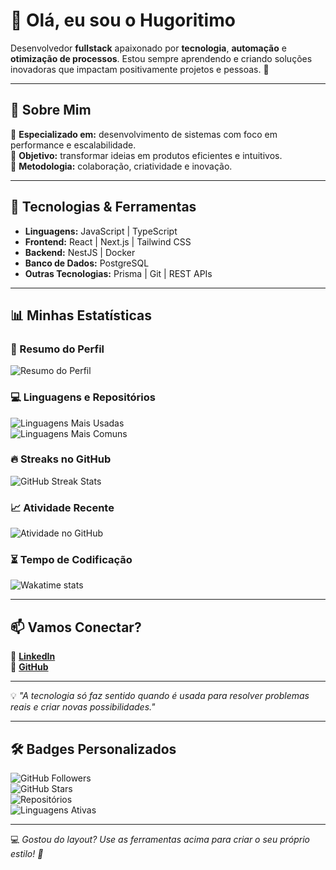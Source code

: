 # 👋 Olá, eu sou o Hugoritimo

Desenvolvedor **fullstack** apaixonado por **tecnologia**, **automação** e **otimização de processos**. Estou sempre aprendendo e criando soluções inovadoras que impactam positivamente projetos e pessoas. 🌟

---

## 🚀 Sobre Mim

🔹 **Especializado em:** desenvolvimento de sistemas com foco em performance e escalabilidade.  
🔹 **Objetivo:** transformar ideias em produtos eficientes e intuitivos.  
🔹 **Metodologia:** colaboração, criatividade e inovação.  

---

## 🔧 Tecnologias & Ferramentas

- **Linguagens:** JavaScript | TypeScript  
- **Frontend:** React | Next.js | Tailwind CSS  
- **Backend:** NestJS | Docker  
- **Banco de Dados:** PostgreSQL  
- **Outras Tecnologias:** Prisma | Git | REST APIs  

---

## 📊 Minhas Estatísticas

### 🌟 Resumo do Perfil
![Resumo do Perfil](https://github-profile-summary-cards.vercel.app/api/cards/profile-details?username=Hugoritimo&theme=tokyonight)

### 💻 Linguagens e Repositórios
![Linguagens Mais Usadas](https://github-profile-summary-cards.vercel.app/api/cards/repos-per-language?username=Hugoritimo&theme=tokyonight)  
![Linguagens Mais Comuns](https://github-profile-summary-cards.vercel.app/api/cards/most-commit-language?username=Hugoritimo&theme=tokyonight)

### 🔥 Streaks no GitHub
![GitHub Streak Stats](https://github-readme-streak-stats.herokuapp.com/?user=Hugoritimo&theme=black-ice&hide_border=true&stroke=0000&background=060A0CD0)

### 📈 Atividade Recente
![Atividade no GitHub](https://github-readme-activity-graph.vercel.app/graph?username=Hugoritimo&bg_color=0d1117&color=79ff97&line=79ff97&point=ffffff&area=true&hide_border=true)

### ⏳ Tempo de Codificação
![Wakatime stats](https://github-readme-stats.vercel.app/api/wakatime?username=Hugoritimo&theme=dark)


---

## 📫 Vamos Conectar?

🔗 [**LinkedIn**](https://linkedin.com/in/Hugoritimo)  
🔗 [**GitHub**](https://github.com/Hugoritimo)  

---

💡 *"A tecnologia só faz sentido quando é usada para resolver problemas reais e criar novas possibilidades."*

---

## 🛠 Badges Personalizados

![GitHub Followers](https://img.shields.io/github/followers/Hugoritimo?style=social)  
![GitHub Stars](https://img.shields.io/github/stars/Hugoritimo?style=social)  
![Repositórios](https://img.shields.io/badge/Repos-10-blue)  
![Linguagens Ativas](https://img.shields.io/github/languages/top/Hugoritimo)

---

💻 *Gostou do layout? Use as ferramentas acima para criar o seu próprio estilo! 🚀*

